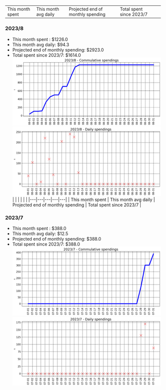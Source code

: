 |   |   |   |   |   |
|---|---|---|---|---|
| This month spent | This month avg daily | Projected end of monthly spending | Total spent since 2023/7 | 
### 2023/8


- This month spent : $1226.0
- This month avg daily: $94.3
- Projected end of monthly spending: $2923.0
- Total spent since 2023/7: $1614.0
![graph_8_sum](graph_8_sum.png)
![graph_8_vals](graph_8_vals.png)
|   |   |   |   |   |
|---|---|---|---|---|
| This month spent | This month avg daily | Projected end of monthly spending | Total spent since 2023/7 | 
### 2023/7


- This month spent : $388.0
- This month avg daily: $12.5
- Projected end of monthly spending: $388.0
- Total spent since 2023/7: $388.0
![graph_7_sum](graph_7_sum.png)
![graph_7_vals](graph_7_vals.png)